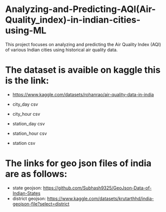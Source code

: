 # Analyzing-and-Predicting-AQI(Air-Quality_index)-in-indian-cities-using-ML
This project focuses on analyzing and predicting the Air Quality Index (AQI) of various Indian cities using historical air quality data. 

# The dataset is avaible on kaggle this is the link: 

* https://www.kaggle.com/datasets/rohanrao/air-quality-data-in-india

* city_day csv
* city_hour csv
* station_day csv
* station_hour csv
* station csv

# The links for geo json files of india are as follows:

* state geojson: https://github.com/Subhash9325/GeoJson-Data-of-Indian-States
* district geojson: https://www.kaggle.com/datasets/krutarthhd/india-geojson-file?select=district
